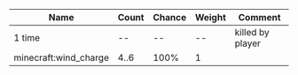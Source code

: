| Name                  | Count | Chance | Weight | Comment          |
| --------------------- | ----- | ------ | ------ | ---------------- |
| 1 time                |    -- |     -- |     -- | killed by player |
| minecraft:wind_charge |  4..6 |   100% |      1 |                  |
